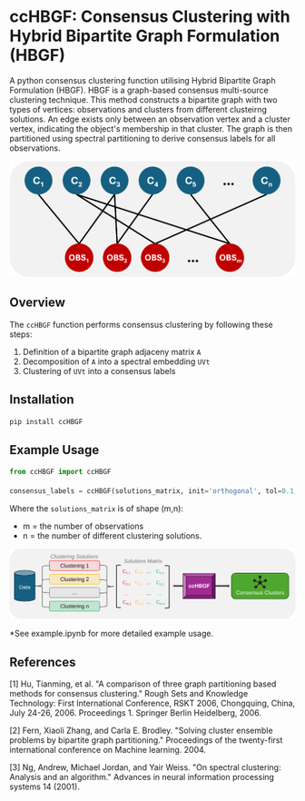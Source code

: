 # ccHBGF: Consensus Clustering with Hybrid Bipartite Graph Formulation (HBGF)

A python consensus clustering function utilising Hybrid Bipartite Graph Formulation (HBGF). HBGF is a graph-based consensus multi-source clustering technique. This method constructs a bipartite graph with two types of vertices: observations and clusters from different clusteirng solutions. An edge exists only between an observation vertex and a cluster vertex, indicating the object's membership in that cluster. The graph is then partitioned using spectral partitioning to derive consensus labels for all observations.

<p align="center">
  <img src="https://raw.githubusercontent.com/ehvr20/ccHBGF/main/img/bipartite_graph.png" alt="Bipartite Graph Example"/>
</p>

## Overview

The `ccHBGF` function performs consensus clustering by following these steps:
1. Definition of a bipartite graph adjaceny matrix `A`
2. Decomposition of `A` into a spectral embedding `UVt`
3. Clustering of `UVt` into a consensus labels

## Installation

```bash
pip install ccHBGF
```

## Example Usage

```python
from ccHBGF import ccHBGF

consensus_labels = ccHBGF(solutions_matrix, init='orthogonal', tol=0.1, verbose=True, random_state=0)

```
Where the `solutions_matrix` is of shape (m,n):
- m = the number of observations
- n = the number of different clustering solutions.

<p align="center">
  <img src="https://raw.githubusercontent.com/ehvr20/ccHBGF/main/img/workflow.svg" alt="Overview of Consensus Clustering Workflow"/>
</p>
*See example.ipynb for more detailed example usage.

## References

[1] Hu, Tianming, et al. "A comparison of three graph partitioning based methods for consensus clustering." Rough Sets and Knowledge Technology: First International Conference, RSKT 2006, Chongquing, China, July 24-26, 2006. Proceedings 1. Springer Berlin Heidelberg, 2006.

[2] Fern, Xiaoli Zhang, and Carla E. Brodley. "Solving cluster ensemble problems by bipartite graph partitioning." Proceedings of the twenty-first international conference on Machine learning. 2004.

[3] Ng, Andrew, Michael Jordan, and Yair Weiss. "On spectral clustering: Analysis and an algorithm." Advances in neural information processing systems 14 (2001).
